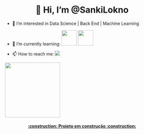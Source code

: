 <h1 align="center"> 👋 Hi, I’m @SankiLokno </h1>

- 👀 I’m interested in Data Science | Back End | Machine Learning 
- 🌱 I’m currently learning: <img src="https://cdn.jsdelivr.net/gh/devicons/devicon/icons/python/python-plain-wordmark.svg"  width="50" height="50" /> 
            <img src="https://cdn.jsdelivr.net/gh/devicons/devicon/icons/javascript/javascript-original.svg"  width="50" height="50" />
          
           
          
- 📫 How to reach me: <a href="https://www.twitter.com/SankiLokno" target="_blank"><img src="https://img.shields.io/badge/Twitter-blue?style=for-the-badge&logo=twitter&logoColor=white" target="_blank"></a> 



<a href="https://github.com/SankiLokno"> 
          <img height="180em" src="https://github-readme-stats.vercel.app/api?username=SankiLokno&show_icons=true&theme=dracula&include_all_commits=true&count_private=true"/>

          
          
<h4 align="center"> :construction:  Projeto em construção  :construction: </h4>
<!---
SankiLokno/SankiLokno is a ✨ special ✨ repository because its `README.md` (this file) appears on your GitHub profile.
You can click the Preview link to take a look at your changes.
--->
